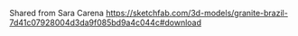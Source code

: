 Shared from Sara Carena
https://sketchfab.com/3d-models/granite-brazil-7d41c07928004d3da9f085bd9a4c044c#download
